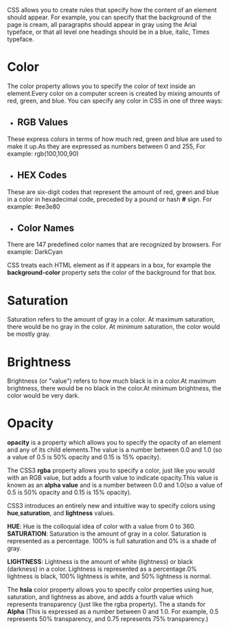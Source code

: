 CSS allows you to create rules that specify how the content of  an element should appear. For example, you can specify that  the background of the page is cream, all paragraphs should appear in gray using the Arial typeface, or that all level one headings should be in a blue, italic, Times typeface.

# Color

The color property allows you  to specify the color of text inside an element.Every color on a computer screen is created by mixing amounts of red, green, and blue. You can specify any color in CSS in one of three ways:

- ## RGB Values

These express colors in terms of how much red, green and blue are used to make it up.As they are expressed as numbers between 0 and 255, For example: rgb(100,100,90)


- ## HEX Codes

These are six-digit codes that represent the amount of red, green and blue in a color in hexadecimal code, preceded by a pound or hash **#** sign. For example: #ee3e80

- ## Color Names

There are 147 predefined color names that are recognized by browsers. For example: DarkCyan

CSS treats each HTML element as if it appears in a box, for example the **background-color** property sets the color of the background for that box.

# Saturation 

Saturation refers to the amount of gray in a color. At maximum saturation, there would be no gray in the color. At minimum saturation, the color would be 
mostly gray.

# Brightness

Brightness (or "value") refers to how much black is in a color.At maximum brightness, there would be no black in the color.At minimum brightness, the color would be very dark.

# Opacity

**opacity** is a property which allows you to specify the opacity of an element and any of its child elements.The value is a number between 0.0 and 1.0 (so a value of 0.5 is 50% opacity and 0.15 is 15% opacity).

The CSS3 **rgba** property allows you to specify a color, just like you would with an RGB value, but adds a fourth value to indicate opacity.This value is known as an **alpha value** and is a number between 0.0 and 1.0(so a value of 0.5 is 50% opacity and 0.15 is 15% opacity).

CSS3 introduces an entirely new and intuitive way to specify colors using **hue**,**saturation**, and **lightness** values.

**HUE**: Hue is the colloquial idea of color with a value from 0 to 360.
**SATURATION**: Saturation is the amount of gray in a color. Saturation is represented as a percentage. 100% is full saturation and 0% is a shade of gray.

**LIGHTNESS**: Lightness is the amount of white (lightness) or black (darkness) in a color. Lightness is represented as a percentage.0% lightness is black, 100% lightness is white, and 50% lightness is normal.

The **hsla** color property allows you to specify color properties using hue, saturation, and lightness as above, and adds a fourth value which represents transparency (just like the rgba property). The a stands for **Alpha** (This is expressed as a number between 0 and 1.0. For example, 0.5 represents 50% transparency, and 0.75 represents 75% transparency.)

